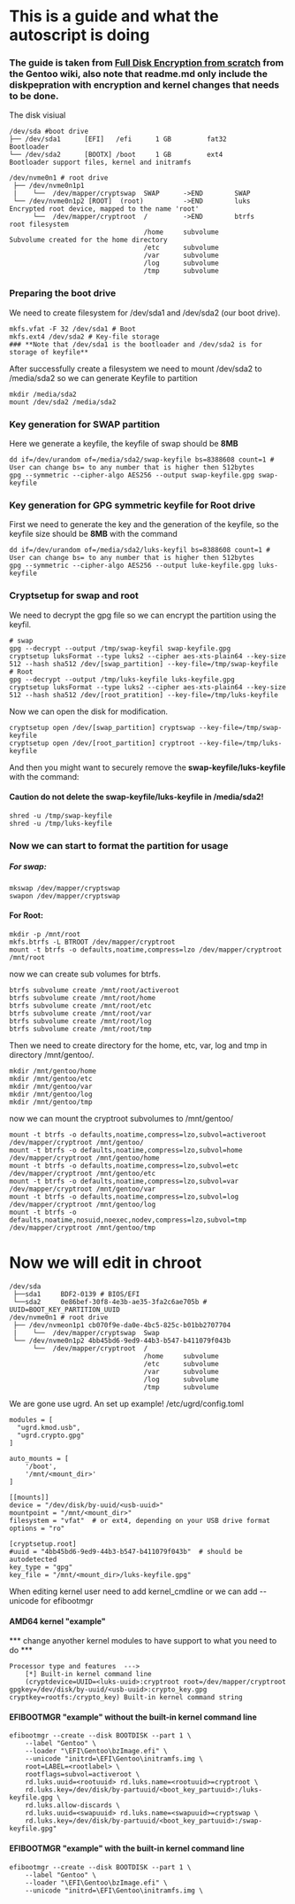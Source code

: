 # This is a guide and what the autoscript is doing
### The guide is taken from [Full Disk Encryption from scratch](https://wiki.gentoo.org/wiki/Full_Disk_Encryption_From_Scratch) from the Gentoo wiki, also note that readme.md only include the diskpepration with encryption and kernel changes that needs to be done.

The disk visiual
```
/dev/sda #boot drive
├── /dev/sda1      [EFI]   /efi      1 GB         fat32       Bootloader
└── /dev/sda2      [BOOTX] /boot     1 GB         ext4        Bootloader support files, kernel and initramfs

/dev/nvme0n1 # root drive
 ├── /dev/nvme0n1p1
 |    └──  /dev/mapper/cryptswap  SWAP      ->END        SWAP
 └── /dev/nvme0n1p2 [ROOT]  (root)          ->END        luks        Encrypted root device, mapped to the name 'root'
      └──  /dev/mapper/cryptroot  /         ->END        btrfs       root filesystem
                                  /home     subvolume                Subvolume created for the home directory
                                  /etc      subvolume
                                  /var      subvolume
                                  /log      subvolume
                                  /tmp      subvolume
```
### Preparing the boot drive
We need to create filesystem for /dev/sda1 and /dev/sda2 (our boot drive).
```
mkfs.vfat -F 32 /dev/sda1 # Boot
mkfs.ext4 /dev/sda2 # Key-file storage
### **Note that /dev/sda1 is the bootloader and /dev/sda2 is for storage of keyfile**
```

After successfully create a filesystem we need to mount /dev/sda2 to /media/sda2 so we can generate Keyfile to partition
```
mkdir /media/sda2
mount /dev/sda2 /media/sda2
```
### Key generation for SWAP partition
Here we generate a keyfile, the keyfile of swap should be **8MB**
```
dd if=/dev/urandom of=/media/sda2/swap-keyfile bs=8388608 count=1 # User can change bs= to any number that is higher then 512bytes
gpg --symmetric --cipher-algo AES256 --output swap-keyfile.gpg swap-keyfile
```
### Key generation for GPG symmetric keyfile for Root drive
First we need to generate the key and the generation of the keyfile, so the keyfile size should be **8MB** with the command
```
dd if=/dev/urandom of=/media/sda2/luks-keyfil bs=8388608 count=1 # User can change bs= to any number that is higher then 512bytes
gpg --symmetric --cipher-algo AES256 --output luke-keyfile.gpg luks-keyfile
```

### Cryptsetup for swap and root
We need to decrypt the gpg file so we can encrypt the partition using the keyfil.
```
# swap
gpg --decrypt --output /tmp/swap-keyfil swap-keyfile.gpg
cryptsetup luksFormat --type luks2 --cipher aes-xts-plain64 --key-size 512 --hash sha512 /dev/[swap_partition] --key-file=/tmp/swap-keyfile 
# Root
gpg --decrypt --output /tmp/luks-keyfile luks-keyfile.gpg
cryptsetup luksFormat --type luks2 --cipher aes-xts-plain64 --key-size 512 --hash sha512 /dev/[root_pratition] --key-file=/tmp/luks-keyfile
```

Now we can open the disk for modification.
```
cryptsetup open /dev/[swap_partition] cryptswap --key-file=/tmp/swap-keyfile
cryptsetup open /dev/[root_partition] cryptroot --key-file=/tmp/luks-keyfile
```

And then you might want to securely remove the **swap-keyfile/luks-keyfile** with the command:
#### Caution do not delete the swap-keyfile/luks-keyfile in /media/sda2!
```
shred -u /tmp/swap-keyfile
shred -u /tmp/luks-keyfile
```

### Now we can start to format the partition for usage
##### For swap:
```
mkswap /dev/mapper/cryptswap
swapon /dev/mapper/cryptswap
```
#### For Root:
```
mkdir -p /mnt/root
mkfs.btrfs -L BTROOT /dev/mapper/cryptroot
mount -t btrfs -o defaults,noatime,compress=lzo /dev/mapper/cryptroot /mnt/root
```
now we can create sub volumes for btrfs.
```
btrfs subvolume create /mnt/root/activeroot
btrfs subvolume create /mnt/root/home
btrfs subvolume create /mnt/root/etc
btrfs subvolume create /mnt/root/var
btrfs subvolume create /mnt/root/log
btrfs subvolume create /mnt/root/tmp
```
Then we need to create directory for the home, etc, var, log and tmp in directory /mnt/gentoo/.
```
mkdir /mnt/gentoo/home
mkdir /mnt/gentoo/etc
mkdir /mnt/gentoo/var
mkdir /mnt/gentoo/log
mkdir /mnt/gentoo/tmp
```
now we can mount the cryptroot subvolumes to /mnt/gentoo/
```
mount -t btrfs -o defaults,noatime,compress=lzo,subvol=activeroot /dev/mapper/cryptroot /mnt/gentoo/
mount -t btrfs -o defaults,noatime,compress=lzo,subvol=home /dev/mapper/cryptroot /mnt/gentoo/home
mount -t btrfs -o defaults,noatime,compress=lzo,subvol=etc /dev/mapper/cryptroot /mnt/gentoo/etc
mount -t btrfs -o defaults,noatime,compress=lzo,subvol=var /dev/mapper/cryptroot /mnt/gentoo/var
mount -t btrfs -o defaults,noatime,compress=lzo,subvol=log /dev/mapper/cryptroot /mnt/gentoo/log
mount -t btrfs -o defaults,noatime,nosuid,noexec,nodev,compress=lzo,subvol=tmp /dev/mapper/cryptroot /mnt/gentoo/tmp
```


# Now we will edit in chroot
```
/dev/sda
 ├──sda1     BDF2-0139 # BIOS/EFI
 └──sda2     0e86bef-30f8-4e3b-ae35-3fa2c6ae705b # UUID=BOOT_KEY_PARTITION_UUID
/dev/nvme0n1 # root drive
 ├── /dev/nvmeon1p1 cb070f9e-da0e-4bc5-825c-b01bb2707704
 |    └──  /dev/mapper/cryptswap  Swap      
 └── /dev/nvme0n1p2 4bb45bd6-9ed9-44b3-b547-b411079f043b
      └──  /dev/mapper/cryptroot  /
                                  /home     subvolume
                                  /etc      subvolume
                                  /var      subvolume
                                  /log      subvolume
                                  /tmp      subvolume
```

We are gone use ugrd. An set up example!
/etc/ugrd/config.toml
```
modules = [
  "ugrd.kmod.usb",
  "ugrd.crypto.gpg"
]

auto_mounts = [
    '/boot',
    '/mnt/<mount_dir>'
]

[[mounts]]
device = "/dev/disk/by-uuid/<usb-uuid>"
mountpoint = "/mnt/<mount_dir>"
filesystem = "vfat"  # or ext4, depending on your USB drive format
options = "ro"

[cryptsetup.root]
#uuid = "4bb45bd6-9ed9-44b3-b547-b411079f043b"  # should be autodetected
key_type = "gpg"
key_file = "/mnt/<mount_dir>/luks-keyfile.gpg"
```

When editing kernel user need to add kernel_cmdline or we can add --unicode for efibootmgr
#### AMD64 kernel "example"
*** change anyother kernel modules to have support to what you need to do ***
```
Processor type and features  --->
    [*] Built-in kernel command line
    (cryptdevice=UUID=<luks-uuid>:cryptroot root=/dev/mapper/cryptroot gpgkey=/dev/disk/by-uuid/<usb-uuid>:crypto_key.gpg cryptkey=rootfs:/crypto_key) Built-in kernel command string
```
#### EFIBOOTMGR "example" without the built-in kernel command line
```
efibootmgr --create --disk BOOTDISK --part 1 \
    --label "Gentoo" \
    --loader "\EFI\Gentoo\bzImage.efi" \
    --unicode "initrd=\EFI\Gentoo\initramfs.img \
    root=LABEL=<rootlabel> \
    rootflags=subvol=activeroot \
    rd.luks.uuid=<rootuuid> rd.luks.name=<rootuuid>=cryptroot \
    rd.luks.key=/dev/disk/by-partuuid/<boot_key_partuuid>:/luks-keyfile.gpg \
    rd.luks.allow-discards \
    rd.luks.uuid=<swapuuid> rd.luks.name=<swapuuid>=cryptswap \
    rd.luks.key=/dev/disk/by-partuuid/<boot_key_partuuid>:/swap-keyfile.gpg"
```
#### EFIBOOTMGR "example" with the built-in kernel command line
```
efibootmgr --create --disk BOOTDISK --part 1 \
    --label "Gentoo" \
    --loader "\EFI\Gentoo\bzImage.efi" \
    --unicode "initrd=\EFI\Gentoo\initramfs.img \
```
